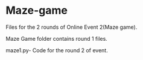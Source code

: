 # Maze-game

Files for the 2 rounds of Online Event 2(Maze game).

Maze Game folder contains round 1 files.

maze1.py- Code for the round 2 of event.  
